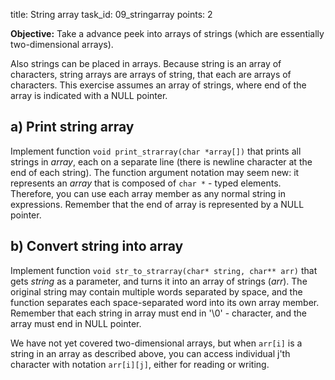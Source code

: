 title: String array
task_id: 09_stringarray
points: 2

**Objective:** Take a advance peek into arrays of strings (which are
essentially two-dimensional arrays).

Also strings can be placed in arrays. Because string is an array of
characters, string arrays are arrays of string, that each are arrays
of characters. This exercise assumes an array of strings, where end of
the array is indicated with a NULL pointer.

## a) Print string array

Implement function `void print_strarray(char *array[])` that prints
all strings in _array_, each on a separate line (there is newline
character at the end of each string). The function argument notation
may seem new: it represents an _array_ that is composed of `char *` -
typed elements. Therefore, you can use each array member as any normal
string in expressions. Remember that the end of array is represented
by a NULL pointer.

## b) Convert string into array

Implement function `void str_to_strarray(char* string, char** arr)`
that gets _string_ as a parameter, and turns it into an array of
strings (_arr_). The original string may contain multiple words separated by
space, and the function separates each space-separated word into its
own array member. Remember that each string in array must end in
'\0' - character, and the array must end in NULL pointer.

We have not yet covered two-dimensional arrays, but when `arr[i]` is a
string in an array as described above, you can access individual j'th
character with notation `arr[i][j]`, either for reading or writing.
